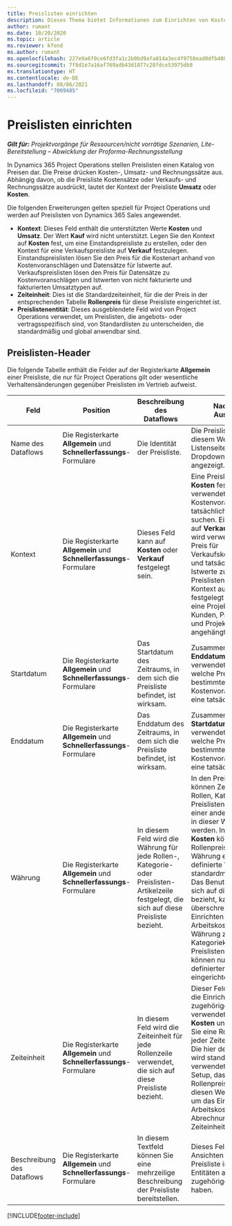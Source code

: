 ```yaml
---
title: Preislisten einrichten
description: Dieses Thema bietet Informationen zum Einrichten von Kosten- und Verkaufspreislisten.
author: rumant
ms.date: 10/20/2020
ms.topic: article
ms.reviewer: kfend
ms.author: rumant
ms.openlocfilehash: 227e9a6f0ce6fd3fa1c2b0bd9afa014a3ec4f9758ead0dfb408156535692575c
ms.sourcegitcommit: 7f8d1e7a16af769adb43d1877c28fdce53975db8
ms.translationtype: HT
ms.contentlocale: de-DE
ms.lasthandoff: 08/06/2021
ms.locfileid: "7009485"
---
```

# <a name="set-up-price-lists"></a>Preislisten einrichten

_**Gilt für:** Projektvorgänge für Ressourcen/nicht vorrätige Szenarien, Lite-Bereitstellung – Abwicklung der Proforma-Rechnungsstellung_

In Dynamics 365 Project Operations stellen Preislisten einen Katalog von Preisen dar. Die Preise drücken Kosten-, Umsatz- und Rechnungssätze aus. Abhängig davon, ob die Preisliste Kostensätze oder Verkaufs- und Rechnungssätze ausdrückt, lautet der Kontext der Preisliste **Umsatz** oder **Kosten**.

Die folgenden Erweiterungen gelten speziell für Project Operations und werden auf Preislisten von Dynamics 365 Sales angewendet.

- **Kontext**: Dieses Feld enthält die unterstützten Werte **Kosten** und **Umsatz**. Der Wert **Kauf** wird nicht unterstützt. Legen Sie den Kontext auf **Kosten** fest, um eine Einstandspreisliste zu erstellen, oder den Kontext für eine Verkaufspreisliste auf **Verkauf** festzulegen. Einstandspreislisten lösen Sie den Preis für die Kostenart anhand von Kostenvoranschlägen und Datensätze für Istwerte auf. Verkaufspreislisten lösen den Preis für Datensätze zu Kostenvoranschlägen und Istwerten von nicht fakturierte und fakturierten Umsatztypen auf.
- **Zeiteinheit**: Dies ist die Standardzeiteinheit, für die der Preis in der entsprechenden Tabelle **Rollenpreis** für diese Preisliste eingerichtet ist.
- **Preislistenentität**: Dieses ausgeblendete Feld wird von Project Operations verwendet, um Preislisten, die angebots- oder vertragsspezifisch sind, von Standardlisten zu unterscheiden, die standardmäßig und global anwendbar sind.

## <a name="price-list-header"></a>Preislisten-Header

Die folgende Tabelle enthält die Felder auf der Registerkarte **Allgemein** einer Preisliste, die nur für Project Operations gilt oder wesentliche Verhaltensänderungen gegenüber Preislisten im Vertrieb aufweist.

| Feld | Position | Beschreibung des Dataflows | Nachgelagerte Auswirkungen |
| --- | --- | --- | --- |
| Name des Dataflows | Die Registerkarte **Allgemein** und **Schnellerfassungs**-Formulare | Die Identität der Preisliste. | Die Preisliste wird mit diesem Wert auf allen Listenseiten und Dropdownoptionen angezeigt.|
| Kontext | Die Registerkarte **Allgemein** und **Schnellerfassungs**-Formulare | Dieses Feld kann auf **Kosten** oder **Verkauf** festgelegt sein. | Eine Preisliste, die auf **Kosten** festgelegt ist, wird verwendet, um den Preis für Kostenvoranschläge und tatsächliche Kosten zu suchen. Eine Preisliste, die auf **Verkauf** festgelegt ist, wird verwendet, um den Preis für Verkaufskostenvoranschläge und tatsächliche Umsatz-Istwerte zu suchen. Nur Preislisten, für die der Kontext auf **Umsatz** festgelegt ist, können an eine Projektpreisliste für Kunden, Projektangebote und Projektverträge angehängt werden. |
| Startdatum | Die Registerkarte **Allgemein** und **Schnellerfassungs**-Formulare | Das Startdatum des Zeitraums, in dem sich die Preisliste befindet, ist wirksam. | Zusammen mit dem Feld **Enddatum** wird dieses Feld verwendet, um festzulegen, welche Preisliste für einen bestimmten Kostenvoranschlag oder eine tatsächliche Zeile gilt. |
| Enddatum | Die Registerkarte **Allgemein** und **Schnellerfassungs**-Formulare | Das Enddatum des Zeitraums, in dem sich die Preisliste befindet, ist wirksam. | Zusammen mit dem Feld **Startdatum** wird dieses Feld verwendet, um festzulegen, welche Preisliste für einen bestimmten Kostenvoranschlag oder eine tatsächliche Zeile gilt. |
| Währung | Die Registerkarte **Allgemein** und **Schnellerfassungs**-Formulare | In diesem Feld wird die Währung für jede Rollen-, Kategorie- oder Preislisten-Artikelzeile festgelegt, die sich auf diese Preisliste bezieht. | In den Preislisten **Verkauf** können Zeilen für Preislisten, Rollen, Kategorien oder Preislistenelemente nicht in einer anderen Währung als in dieser Währung erstellt werden. In den Preislisten **Kosten** können Sie eine Rollenpreislinie in jeder Währung erstellen. Die hier definierte Währung wird standardmäßig verwendet. Das Benutzer-Setup, das sich auf die Rollenpreise bezieht, kann diesen Wert überschreiben, um das Einrichten des Arbeitskostensatzes in jeder Währung zu ermöglichen. Kategoriekostensätze und Preislistenelementkosten können nur in der hier definierten Währung eingerichtet werden. |
| Zeiteinheit | Die Registerkarte **Allgemein** und **Schnellerfassungs**-Formulare | In diesem Feld wird die Zeiteinheit für jede Rollenzeile verwendet, die sich auf diese Preisliste bezieht. | Dieser Feldwert wird nur für die Einrichtung des zugehörigen Rollenpreises verwendet. In den Preislisten **Kosten** und **Verkauf** können Sie eine Rollenpreiszeile in jeder Zeiteinheit erstellen. Die hier definierte Zeiteinheit wird standardmäßig verwendet. Das Benutzer-Setup, das sich auf die Rollenpreise bezieht, kann diesen Wert überschreiben, um das Einrichten des Arbeitskosten- und Abrechnungssatzes in jeder Zeiteinheit zu ermöglichen. |
| Beschreibung des Dataflows | Die Registerkarte **Allgemein** und **Schnellerfassungs**-Formulare | In diesem Textfeld können Sie eine mehrzeilige Beschreibung der Preisliste bereitstellen. | Dieses Feld wird in den Ansichten **Zugeordnet** in der Preisliste in verschiedenen Entitäten angezeigt, die zugehörige Preislisten haben. |


[!INCLUDE[footer-include](../includes/footer-banner.md)]